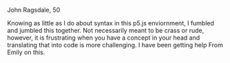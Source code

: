 John Ragsdale, 50

Knowing as little as I do about syntax in this p5.js enviornment, I fumbled and jumbled this together. Not necessarily meant to be crass or rude, however, it is frustrating when you have a concept in your head and translating that into code is more challenging. I have been getting help From Emily on this. 

